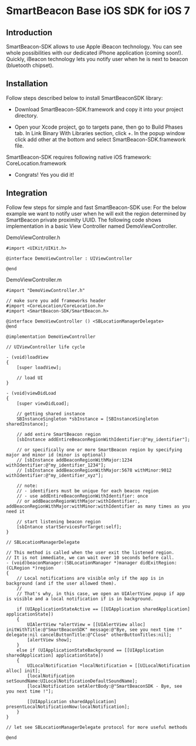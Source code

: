 SmartBeacon Base iOS SDK for iOS 7
====================

Introduction
--------------------

SmartBeacon-SDK allows to use Apple iBeacon technology. You can see whole possibilities with our dedicated iPhone application (coming soon!).
Quickly, iBeacon technology lets you notify user when he is next to beacon (bluetooth chipset).


Installation
--------------------

Follow steps described below to install SmartBeaconSDK library:

- Download SmartBeacon-SDK.framework and copy it into your project directory.

- Open your Xcode project, go to targets pane, then go to Build Phases tab. In Link Binary With Libraries section, click +. In the popup window click add other at the bottom and select SmartBeacon-SDK.framework file.

SmartBeacon-SDK requires following native iOS framework: 
	CoreLocation.framework

- Congrats! Yes you did it!


Integration
--------------------

Follow few steps for simple and fast SmartBeacon-SDK use:
For the below example we want to notify user when he will exit the region determined by SmartBeacon private proximity UUID.
The following code shows implementation in a basic View Controller named DemoViewController.

DemoViewController.h

	#import <UIKit/UIKit.h>

	@interface DemoViewController : UIViewController
	
	@end

DemoViewController.m

	#import "DemoViewController.h"

	// make sure you add frameworks header
	#import <CoreLocation/CoreLocation.h>
	#import <SmartBeacon-SDK/SmartBeacon.h>

	@interface DemoViewController () <SBLocationManagerDelegate>
	@end

	@implementation DemoViewController

	// UIViewController life cycle

	- (void)loadView
	{
	    [super loadView];
  
	    // load UI
	}

	- (void)viewDidLoad
	{
	    [super viewDidLoad];

	    // getting shared instance
	    SBInstanceSingleton *sbInstance = [SBInstanceSingleton sharedInstance];
    
	    // add entire SmartBeacon region 
	    [sbInstance addEntireBeaconRegionWithIdentifier:@"my_identifier"];
    
	    // or specifically one or more SmartBeacon region by specifying major and minor id (minor is optional)
	    // [sbInstance addBeaconRegionWithMajor:1234 withIdentifier:@"my_identifier_1234"];
	    // [sbInstance addBeaconRegionWithMajor:5678 withMinor:9012 withIdentifier:@"my_identifier_xyz"];
    
	    // note:
	    // - identifiers must be unique for each beacon region
	    // - use addEntireBeaconRegionWithIdentifier: once
	    // or addBeaconRegionWithMajor:withIdentifier:, addBeaconRegionWithMajor:withMinor:withIdentifier as many times as you need it
    
	    // start listening beacon region
	    [sbIntance startServicesForTarget:self];
	}

	// SBLocationManagerDelegate

	// This method is called when the user exit the listened region.
	// It is not immediate, we can wait over 10 seconds before call.
	- (void)beaconManager:(SBLocationManager *)manager didExitRegion:(CLRegion *)region
	{
	    // Local notifications are visible only if the app is in background (and if the user allowed them).
	    //
	    // That's why, in this case, we open an UIAlertView popup if app is visible and a local notification if is in background.

	    if (UIApplicationStateActive == [[UIApplication sharedApplication] applicationState])
	    {
	        UIAlertView *alertView = [[UIAlertView alloc] initWithTitle:@"SmartBeaconSDK" message:@"Bye, see you next time !" delegate:nil cancelButtonTitle:@"Close" otherButtonTitles:nil];
	        [alertView show];
	    }
	    else if (UIApplicationStateBackground == [[UIApplication sharedApplication] applicationState])
	    {
	        UILocalNotification *localNotification = [[UILocalNotification alloc] init];
	        [localNotification setSoundName:UILocalNotificationDefaultSoundName];
	        [localNotification setAlertBody:@"SmartBeaconSDK - Bye, see you next time !"];
        
	        [[UIApplication sharedApplication] presentLocalNotificationNow:localNotification];
	    }
	}

	// let see SBLocationManagerDelegate protocol for more useful methods

	@end

